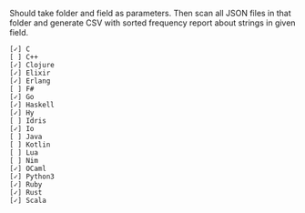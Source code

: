 Should take folder and field as parameters. Then scan all JSON files in that folder and generate CSV with sorted frequency report about strings in given field.

	[✓] C
	[ ] C++
	[✓] Clojure
	[✓] Elixir
	[✓] Erlang
	[ ] F#
	[✓] Go
	[✓] Haskell
	[✓] Hy
	[ ] Idris
	[✓] Io
	[ ] Java
	[ ] Kotlin
	[ ] Lua
	[ ] Nim
	[✓] OCaml
	[✓] Python3
	[✓] Ruby
	[✓] Rust
	[✓] Scala
